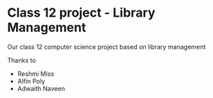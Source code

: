 # Class 12 project - Library Management
Our class 12 computer science project based on library management

Thanks to
- Reshmi Miss
- Alfin Poly
- Adwaith Naveen
